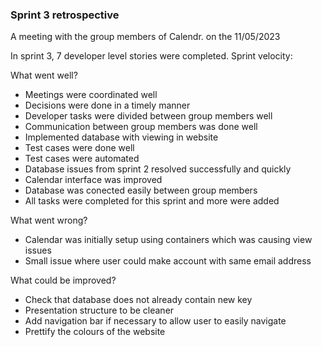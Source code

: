 ### Sprint 3 retrospective

A meeting with the group members of Calendr. on the 11/05/2023

In sprint 3, 7 developer level stories were completed.
Sprint velocity:

What went well?

- Meetings were coordinated well
- Decisions were done in a timely manner
- Developer tasks were divided between group members well
- Communication between group members was done well
- Implemented database with viewing in website
- Test cases were done well
- Test cases were automated
- Database issues from sprint 2 resolved successfully and quickly
- Calendar interface was improved
- Database was conected easily between group members
- All tasks were completed for this sprint and more were added

What went wrong?

- Calendar was initially setup using containers which was causing view issues
- Small issue where user could make account with same email address


What could be improved?

- Check that database does not already contain new key
- Presentation structure to be cleaner
- Add navigation bar if necessary to allow user to easily navigate
- Prettify the colours of the website

